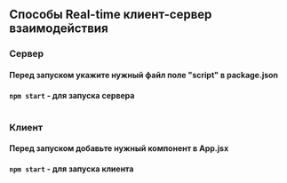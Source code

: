 ## Способы Real-time клиент-сервер взаимодействия

### Сервер
#### Перед запуском укажите нужный файл поле "script" в package.json
#### `npm start` - для запуска сервера

#

### Клиент
#### Перед запуском добавьте нужный компонент в App.jsx
#### `npm start` - для запуска клиента

